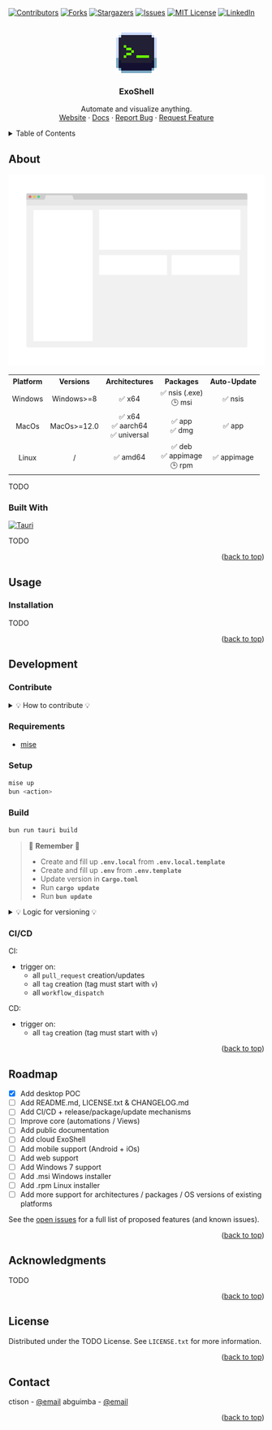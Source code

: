 <a name="exoshell"></a>

<!-- DATA -->

[![Contributors][contributors-shield]][contributors-url]
[![Forks][forks-shield]][forks-url]
[![Stargazers][stars-shield]][stars-url]
[![Issues][issues-shield]][issues-url]
[![MIT License][license-shield]][license-url]
[![LinkedIn][linkedin-shield]][linkedin-url]

<!-- LOGO & LINKS -->
<br />
<div align="center">
  <a href="https://github.com/exoshell-dev/exoshell">
    <img src="images/logo.png" alt="Logo" width="80" height="80">
  </a>

  <h3 align="center">ExoShell</h3>

  <p align="center">
    Automate and visualize anything.
    <br />
    <a href="https://exoshell.io">Website</a>
    ·
    <a href="https://docs.exoshell.io">Docs</a>
    ·
    <a href="https://github.com/exoshell-dev/exoshell/issues/new?labels=bug&template=bug-report---.md">Report Bug</a>
    ·
    <a href="https://github.com/exoshell-dev/exoshell/issues/new?labels=enhancement&template=feature-request---.md">Request Feature</a>
  </p>
</div>

<!-- TABLE OF CONTENTS -->
<details>
  <summary>Table of Contents</summary>
  <ol>
    <li>
      <a href="#about">About</a>
      <ul>
        <li><a href="#built-with">Built With</a></li>
      </ul>
    </li>
    <li>
      <a href="#usage">Usage</a>
      <ul>
        <li><a href="#installation">Installation</a></li>
      </ul>
    </li>
    <li>
      <a href="#development">Development</a>
      <ul>
        <li><a href="#contribute">Contribute</a></li>
        <li><a href="#requirements">Requirements</a></li>
        <li><a href="#setup">Setup</a></li>
        <li><a href="#build">Build</a></li>
        <li><a href="#ci/cd">CI/CD</a></li>
      </ul>
    </li>
    <li><a href="#roadmap">Roadmap</a></li>
    <li><a href="#acknowledgments">Acknowledgments</a></li>
    <li><a href="#license">License</a></li>
    <li><a href="#contact">Contact</a></li>
  </ol>
</details>

<!-- ABOUT -->

## About

<center>

[![ExoShell ScreenShot][exoshell-screenshot]](https://exoshell.io)

</center>

<div style="text-align: center;">
    <table style="margin-left: auto; margin-right: auto;">
        <tr>
            <th style="text-align: center;">Platform</th>
            <th style="text-align: center;">Versions</th>
            <th style="text-align: center;">Architectures</th>
            <th style="text-align: center;">Packages</th>
            <th style="text-align: center;">Auto-Update</th>
        </tr>
        <tr>
            <td style="text-align: center;">Windows</td>
            <td style="text-align: center;">Windows&gt;=8</td>
            <td style="text-align: center;">
                ✅ x64
            </td>
            <td style="text-align: center;">
                ✅ nsis (.exe)<br>
                🕒 msi
            </td>
            <td style="text-align: center;">
                ✅ nsis
            </td>
        </tr>
        <tr>
            <td style="text-align: center;">MacOs</td>
            <td style="text-align: center;">MacOs&gt;=12.0</td>
            <td style="text-align: center;">
                ✅ x64<br>
                ✅ aarch64<br>
                ✅ universal
            </td>
            <td style="text-align: center;">
                ✅ app<br>
                ✅ dmg
            </td>
            <td style="text-align: center;">
                ✅ app
            </td>
        </tr>
        <tr>
            <td style="text-align: center;">Linux</td>
            <td style="text-align: center;">/</td>
            <td style="text-align: center;">
                ✅ amd64
            </td>
            <td style="text-align: center;">
                ✅ deb<br>
                ✅ appimage<br>
                🕒 rpm
            </td>
            <td style="text-align: center;">
                ✅ appimage
            </td>
        </tr>
    </table>
</div>

TODO

### Built With

[![Tauri][Tauri-badge]][Tauri-url]

TODO

<p align="right">(<a href="#exoshell">back to top</a>)</p>

<!-- USAGE -->

## Usage

### Installation

TODO

<p align="right">(<a href="#exoshell">back to top</a>)</p>

<!-- DEVELOPMENT -->

## Development

### Contribute

<details>
<summary>💡 How to contribute 💡</summary>

To contribute, please fork the repo and create a pull request. You can also simply open an issue with the tag "enhancement".
Don't forget to give the project a star! Thanks again!

1. [Fork the Project](https://github.com/exoshell-dev/exoshell/fork)
2. Create your Feature Branch (`git checkout -b feature/amazing-feature`)
3. Commit your Changes (`git commit -m 'Add some amazing-feature'`)
4. Push to the Branch (`git push origin feature/amazing-feature`)
5. Open a Pull Request

</details>

### Requirements

- [mise](mise.jdx.dev)

### Setup

```bash
mise up
bun <action>
```

### Build

```bash
bun run tauri build
```

> 🚧 **Remember** 🚧
>
> - Create and fill up **`.env.local`** from **`.env.local.template`**
> - Create and fill up **`.env`** from **`.env.template`**
> - Update version in **`Cargo.toml`**
> - Run **`cargo update`**
> - Run **`bun update`**

<details>
<summary>💡 Logic for versioning 💡</summary>

We convert the version for compatibility and uniformity.

Tag format: `v[0-255].[0-255].[0-255]-[alpha|beta|rc].[0-31]`
Which gives max range of universal version: `[0-255].[0-255].[0-65535]`

Formula: `encoded_patch = patch * 2048 + prerelease_type_code * 32 + parseInt(prerelease_version, 10);`

Examples:

- tag `v0.0.1-alpha.0` => release `ExoShell v0.0.1-alpha.0` => version `0.0.1-alpha.0` => universal version (package version) `0.0.12141`
- tag `v0.0.1` => release `ExoShell v0.0.1` => version `0.0.1` => universal version (package version) `0.0.2048`
- tag `v1.5.2-beta.6` => release `ExoShell v1.5.2-beta.6` => version `1.5.2-beta.6` => universal version (package version) `1.5.4134`

</details>

### CI/CD

CI:

- trigger on:
  - all `pull_request` creation/updates
  - all `tag` creation (tag must start with `v`)
  - all `workflow_dispatch`

CD:

- trigger on:
  - all `tag` creation (tag must start with `v`)

<p align="right">(<a href="#exoshell">back to top</a>)</p>

<!-- ROADMAP -->

## Roadmap

- [x] Add desktop POC
- [ ] Add README.md, LICENSE.txt & CHANGELOG.md
- [ ] Add CI/CD + release/package/update mechanisms
- [ ] Improve core (automations / Views)
- [ ] Add public documentation
- [ ] Add cloud ExoShell
- [ ] Add mobile support (Android + iOs)
- [ ] Add web support
- [ ] Add Windows 7 support
- [ ] Add .msi Windows installer
- [ ] Add .rpm Linux installer
- [ ] Add more support for architectures / packages / OS versions of existing platforms

See the [open issues](https://github.com/exoshell-dev/exoshell/issues) for a full list of proposed features (and known issues).

<p align="right">(<a href="#exoshell">back to top</a>)</p>

<!-- ACKNOWLEDGMENTS -->

## Acknowledgments

TODO

<p align="right">(<a href="#exoshell">back to top</a>)</p>

<!-- LICENSE -->

## License

Distributed under the TODO License. See `LICENSE.txt` for more information.

<p align="right">(<a href="#exoshell">back to top</a>)</p>

<!-- CONTACT -->

## Contact

ctison - [@email](mailto:charles@exoshell.io)
abguimba - [@email](mailto:abraham@exoshell.io)

<p align="right">(<a href="#exoshell">back to top</a>)</p>

<!-- LINKS -->

[contributors-shield]: https://img.shields.io/github/contributors/exoshell-dev/exoshell.svg?style=for-the-badge
[contributors-url]: https://github.com/exoshell-dev/exoshell/graphs/contributors
[forks-shield]: https://img.shields.io/github/forks/exoshell-dev/exoshell.svg?style=for-the-badge
[forks-url]: https://github.com/exoshell-dev/exoshell/network/members
[stars-shield]: https://img.shields.io/github/stars/exoshell-dev/exoshell.svg?style=for-the-badge
[stars-url]: https://github.com/exoshell-dev/exoshell/stargazers
[issues-shield]: https://img.shields.io/github/issues/exoshell-dev/exoshell.svg?style=for-the-badge
[issues-url]: https://github.com/exoshell-dev/exoshell/issues
[license-shield]: https://img.shields.io/github/license/exoshell-dev/exoshell.svg?style=for-the-badge
[license-url]: https://github.com/exoshell-dev/exoshell/blob/master/LICENSE.txt
[linkedin-shield]: https://img.shields.io/badge/-LinkedIn-black.svg?style=for-the-badge&logo=linkedin&colorB=555
[linkedin-url]: https://www.linkedin.com/company/exoshell/
[exoshell-screenshot]: images/screenshot.png
[Tauri-badge]: https://img.shields.io/badge/Tauri-FFC131?style=for-the-badge&logo=Tauri&logoColor=white
[Tauri-url]: https://tauri.app/
